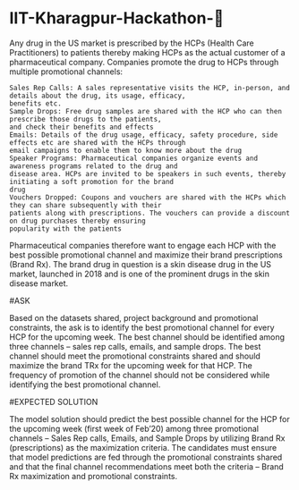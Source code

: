# IIT-Kharagpur-Hackathon-🧋
Any drug in the US market is prescribed by the HCPs (Health Care Practitioners) to patients thereby making HCPs as the
actual customer of a pharmaceutical company. Companies promote the drug to HCPs through multiple promotional
channels:

    Sales Rep Calls: A sales representative visits the HCP, in-person, and details about the drug, its usage, efficacy,
    benefits etc.
    Sample Drops: Free drug samples are shared with the HCP who can then prescribe those drugs to the patients,
    and check their benefits and effects
    Emails: Details of the drug usage, efficacy, safety procedure, side effects etc are shared with the HCPs through
    email campaigns to enable them to know more about the drug
    Speaker Programs: Pharmaceutical companies organize events and awareness programs related to the drug and
    disease area. HCPs are invited to be speakers in such events, thereby initiating a soft promotion for the brand
    drug
    Vouchers Dropped: Coupons and vouchers are shared with the HCPs which they can share subsequently with their
    patients along with prescriptions. The vouchers can provide a discount on drug purchases thereby ensuring
    popularity with the patients

Pharmaceutical companies therefore want to engage each HCP with the best possible promotional channel and maximize
their brand prescriptions (Brand Rx). The brand drug in question is a skin disease drug in the US market, launched in 2018
and is one of the prominent drugs in the skin disease market.

#ASK

Based on the datasets shared, project background and promotional constraints, the ask is to identify the best promotional
channel for every HCP for the upcoming week. The best channel should be identified among three channels – sales rep
calls, emails, and sample drops. The best channel should meet the promotional constraints shared and should maximize the
brand TRx for the upcoming week for that HCP. The frequency of promotion of the channel should not be considered while
identifying the best promotional channel.

#EXPECTED SOLUTION

The model solution should predict the best possible channel for the HCP for the upcoming week (first week of Feb’20)
among three promotional channels – Sales Rep calls, Emails, and Sample Drops by utilizing Brand Rx (prescriptions) as the
maximization criteria.
The candidates must ensure that model predictions are fed through the promotional constraints shared and that the final
channel recommendations meet both the criteria – Brand Rx maximization and promotional constraints.

